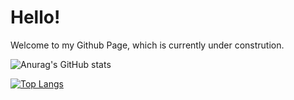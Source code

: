 # Hello!

Welcome to my Github Page, which is currently under constrution.


![Anurag's GitHub stats](https://github-readme-stats.vercel.app/api?username=KarenNgugi&show_icons=true&theme=radical)

[![Top Langs](https://github-readme-stats.vercel.app/api/top-langs/?username=KarenNgugi&theme=radical&layout=compact)](https://github.com/anuraghazra/github-readme-stats)

